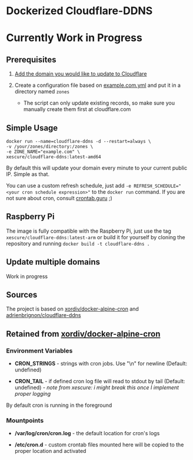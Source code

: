 # Dockerized Cloudflare-DDNS

# Currently Work in Progress

## Prerequisites

1. [Add the domain you would like to update to Cloudflare](https://support.cloudflare.com/hc/en-us/articles/201720164-Creating-a-Cloudflare-account-and-adding-a-website)
2. Create a configuration file based on [example.com.yml](https://github.com/xescure/cloudflare-ddns-docker/blob/master/zones/example.com.yml) and put it in a directory named `zones`

    * The script can only update existing records, so make sure you manually create them first at cloudflare.com

## Simple Usage
```
docker run --name=cloudflare-ddns -d --restart=always \
-v /your/zones/directory:/zones \
-e ZONE_NAME="example.com" \
xescure/cloudflare-ddns:latest-amd64
```
By default this will update your domain every minute to your current public IP. Simple as that.

You can use a custom refresh schedule, just add `-e REFRESH_SCHEDULE="<your cron schedule expression>"` to the `docker run` command. If you are not sure about cron, consult [crontab.guru](https://crontab.guru/) ;)

## Raspberry Pi

The image is fully compatible with the Raspberry Pi, just use the tag `xescure/cloudflare-ddns:latest-arm` or build it for yourself by cloning the repository and running `docker build -t cloudflare-ddns .`

## Update multiple domains

Work in progress

## Sources

The project is based on [xordiv/docker-alpine-cron](https://github.com/xordiv/docker-alpine-cron) and [adrienbrignon/cloudflare-ddns](https://github.com/adrienbrignon/cloudflare-ddns)

## Retained from [xordiv/docker-alpine-cron](https://github.com/xordiv/docker-alpine-cron)

### Environment Variables
* **CRON_STRINGS** - strings with cron jobs. Use "\n" for newline (Default: undefined)

* **CRON_TAIL** - if defined cron log file will read to stdout by tail (Default: undefined) *- note from xescure: i might break this once I implement proper logging*

By default cron is running in the foreground

### Mountpoints
* **/var/log/cron/cron.log** - the default location for cron's logs

* **/etc/cron.d** - custom crontab files mounted here will be copied to the proper location and activated
